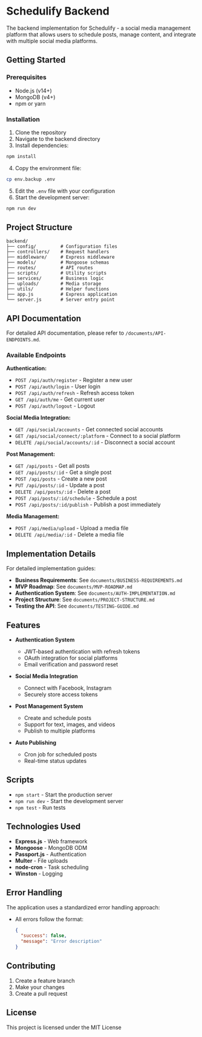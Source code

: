 # Schedulify Backend

The backend implementation for Schedulify - a social media management platform that allows users to schedule posts, manage content, and integrate with multiple social media platforms.

## Getting Started

### Prerequisites

- Node.js (v14+)
- MongoDB (v4+)
- npm or yarn

### Installation

1. Clone the repository
2. Navigate to the backend directory
3. Install dependencies:

```bash
npm install
```

4. Copy the environment file:

```bash
cp env.backup .env
```

5. Edit the `.env` file with your configuration
6. Start the development server:

```bash
npm run dev
```

## Project Structure

```
backend/
├── config/         # Configuration files
├── controllers/    # Request handlers
├── middleware/     # Express middleware
├── models/         # Mongoose schemas
├── routes/         # API routes
├── scripts/        # Utility scripts
├── services/       # Business logic
├── uploads/        # Media storage
├── utils/          # Helper functions
├── app.js          # Express application
└── server.js       # Server entry point
```

## API Documentation

For detailed API documentation, please refer to `/documents/API-ENDPOINTS.md`.

### Available Endpoints

**Authentication:**
- `POST /api/auth/register` - Register a new user
- `POST /api/auth/login` - User login
- `POST /api/auth/refresh` - Refresh access token
- `GET /api/auth/me` - Get current user
- `POST /api/auth/logout` - Logout

**Social Media Integration:**
- `GET /api/social/accounts` - Get connected social accounts
- `GET /api/social/connect/:platform` - Connect to a social platform
- `DELETE /api/social/accounts/:id` - Disconnect a social account

**Post Management:**
- `GET /api/posts` - Get all posts
- `GET /api/posts/:id` - Get a single post
- `POST /api/posts` - Create a new post
- `PUT /api/posts/:id` - Update a post
- `DELETE /api/posts/:id` - Delete a post
- `POST /api/posts/:id/schedule` - Schedule a post
- `POST /api/posts/:id/publish` - Publish a post immediately

**Media Management:**
- `POST /api/media/upload` - Upload a media file
- `DELETE /api/media/:id` - Delete a media file

## Implementation Details

For detailed implementation guides:

- **Business Requirements**: See `documents/BUSINESS-REQUIREMENTS.md`
- **MVP Roadmap**: See `documents/MVP-ROADMAP.md`
- **Authentication System**: See `documents/AUTH-IMPLEMENTATION.md`
- **Project Structure**: See `documents/PROJECT-STRUCTURE.md`
- **Testing the API**: See `documents/TESTING-GUIDE.md`

## Features

- **Authentication System**
  - JWT-based authentication with refresh tokens
  - OAuth integration for social platforms
  - Email verification and password reset

- **Social Media Integration**
  - Connect with Facebook, Instagram
  - Securely store access tokens

- **Post Management System**
  - Create and schedule posts
  - Support for text, images, and videos
  - Publish to multiple platforms

- **Auto Publishing**
  - Cron job for scheduled posts
  - Real-time status updates

## Scripts

- `npm start` - Start the production server
- `npm run dev` - Start the development server
- `npm test` - Run tests

## Technologies Used

- **Express.js** - Web framework
- **Mongoose** - MongoDB ODM
- **Passport.js** - Authentication
- **Multer** - File uploads
- **node-cron** - Task scheduling
- **Winston** - Logging

## Error Handling

The application uses a standardized error handling approach:

- All errors follow the format:
  ```json
  {
    "success": false,
    "message": "Error description"
  }
  ```

## Contributing

1. Create a feature branch
2. Make your changes
3. Create a pull request

## License

This project is licensed under the MIT License 